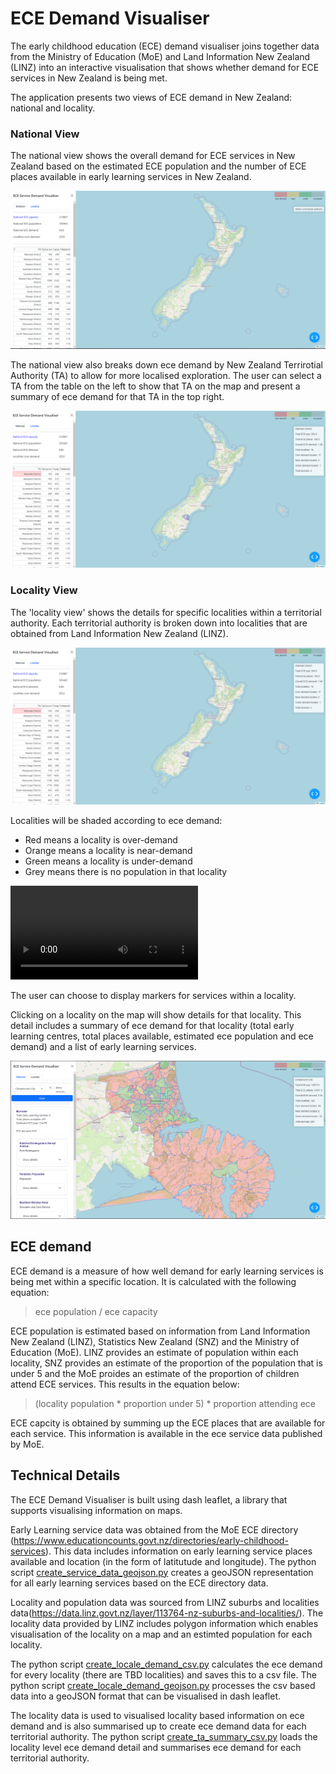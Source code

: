 # ECE Demand Visualiser

The early childhood education (ECE) demand visualiser joins together data from the Ministry of Education (MoE) and Land Information New Zealand (LINZ) into an interactive visualisation that shows whether demand for ECE services in New Zealand is being met. 

The application presents two views of ECE demand in New Zealand: national and locality.

### National View

The national view shows the overall demand for ECE services in New Zealand based on the estimated ECE population and the number of ECE places available in early learning services in New Zealand.


![image info](/app_images/start.PNG)

The national view also breaks down ece demand by New Zealand Terrirotial Authority (TA) to allow for more localised exploration. The user can select a TA from the table on the left to show that TA on the map and present a summary of ece demand for that TA in the top right. 

![image info](/app_images/ta_selected.PNG)

### Locality View

The 'locality view' shows the details for specific localities within a territorial authority. Each territorial authority is broken down into localities that are obtained from Land Information New Zealand (LINZ).

![image info](./app_images/ta_selected.PNG)

Localities will be shaded according to ece demand:
- Red means a locality is over-demand
- Orange means a locality is near-demand
- Green means a locality is under-demand
- Grey means there is no population in that locality

<video src="./app_images/test_vid.MP4" controls title="Title"></video>

The user can choose to display markers for services within a locality.

Clicking on a locality on the map will show details for that locality. This detail includes a summary of ece demand for that locality (total early learning centres, total places available, estimated ece population and ece demand) and a list of early learning services.

![image info](./app_images/locality_selected_2.PNG)


## ECE demand 

ECE demand is a measure of how well demand for early learning services is being met within a specific location. It is calculated with the following equation: 

> ece population / ece capacity

ECE population is estimated based on information from Land Information New Zealand (LINZ), Statistics New Zealand (SNZ) and the Ministry of Education (MoE). LINZ provides an estimate of population within each locality, SNZ provides an estimate of the proportion of the population that is under 5 and the MoE proides an estimate of the proportion of children attend ECE services. This results in the equation below:

> (locality population * proportion under 5) * proportion attending ece


ECE capcity is obtained by summing up the ECE places that are available for each service. This information is available in the ece service data published by MoE. 


## Technical Details

The ECE Demand Visualiser is built using dash leaflet, a library that supports visualising information on maps.

Early Learning service data was obtained from the MoE ECE directory (https://www.educationcounts.govt.nz/directories/early-childhood-services). This data includes information on early learning service places available and location (in the form of latitutude and longitude). The python script [create_service_data_geojson.py](scripts\create_service_data_geojson.py) creates a geoJSON representation for all early learning services based on the ECE directory data. 

Locality and population data was sourced from LINZ suburbs and localities data(https://data.linz.govt.nz/layer/113764-nz-suburbs-and-localities/). The locality data provided by LINZ includes polygon information which enables visualisation of the locality on a map and an estimted population for each locality. 

The python script [create_locale_demand_csv.py](scripts\create_locale_demand_csv.py) calculates the ece demand for every locality (there are TBD localities) and saves this to a csv file. The python script [create_locale_demand_geojson.py](scripts\create_locale_demand_geojson.py) processes the csv based data into a geoJSON format that can be visualised in dash leaflet.

The locality data is used to visualised locality based information on ece demand and is also summarised up to create ece demand data for each territorial authority. The python script [create_ta_summary_csv.py](scripts\create_ta_summary_csv.py) loads the locality level ece demand detail and summarises ece demand for each territorial authority. 